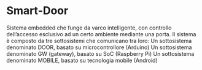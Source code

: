 # Smart-Door
Sistema embedded che funge da varco intelligente, con controllo  dell’accesso esclusivo ad un certo ambiente mediante una porta.   Il sistema è composto da tre sottosistemi che comunicano tra loro:  Un sottosistema denominato DOOR, basato su microcontrollore (Arduino) Un sottosistema denominato GW (gateway), basato su SoC (Raspberry Pi) Un sottosistema denominato MOBILE, basato su tecnologia mobile (Android)
